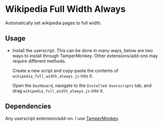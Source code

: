 # Wikipedia Full Width Always

Automatically set wikipedia pages to full width.

## Usage

- Install the userscript. This can be done in many ways, below are two ways to install through TamperMonkey. Other extensions/add-ons may require different methods.

    Create a new script and copy-paste the contents of `wikipedia_full_width_always.js` into it.

    Open the `Dashboard`, navigate to the `Installed Userscripts` tab, and drag `wikipedia_full_width_always.js` into it.

## Dependencies

Any userscript extension/add-on. I use [TamperMonkey](https://www.tampermonkey.net/).